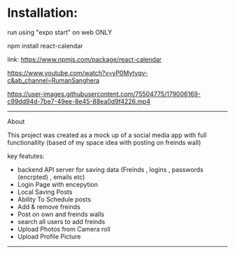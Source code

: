 # Installation:

run using "expo start" on web ONLY

npm install react-calendar

link: https://www.npmjs.com/package/react-calendar

https://www.youtube.com/watch?v=yP0Mytyqv-c&ab_channel=RumanSanghera



https://user-images.githubusercontent.com/75504775/179006169-c99dd94d-7be7-49ee-8e45-88ea0d9f4226.mp4

--------------------------------------------------------------------------------------------------------

About

This project was created as a mock up of a social media app with full functionallity (based of my space idea with posting on freinds wall)

key featutes:

- backend API server for saving data (Freinds , logins , passwords (encrpted) , emails etc)
- Login Page with encepytion
- Local Saving Posts
- Ability To Schedule posts
- Add & remove freinds 
- Post on own and freinds walls
- search all users to add freinds
- Upload Photos from Camera roll
- Upload Profile Picture
---------------------------------------------------------------------------------------------------------


